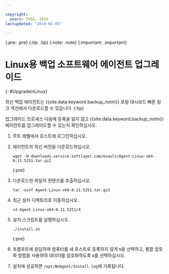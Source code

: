 ```yaml
---

copyright:
  years: 1994, 2019
lastupdated: "2019-02-05"

---
```

{:pre: .pre}
{:tip: .tip}
{:note: .note}
{:important: .important}

# Linux용 백업 소프트웨어 에이전트 업그레이드
{: #UpgradeinLinux}

최신 백업 에이전트는 {{site.data.keyword.backup_notm}} 포털 대시보드 빠른 링크 섹션에서 다운로드할 수 있습니다.
{:tip}

업그레이드 프로세스 다음에 등록을 잃지 않고 {{site.data.keyword.backup_notm}} 에이전트를 업그레이드할 수 있는지 확인하십시오.

1. 루트 레벨에서 호스트에 로그인하십시오.
2. 에이전트의 최신 버전을 다운로드하십시오.
   ```
   wget -N downloads.service.softlayer.com/evault/Agent-Linux-x64-8.11.5251.tar.gz2
   ```
   {:pre}

3. 다운로드한 파일의 컨텐츠를 추출하십시오.

   ```
   tar -xzvf Agent-Linux-x64-8.11.5251.tar.gz3
   ```
4. 최근 설치 디렉토리로 이동하십시오.
   ```
   cd Agent-Linux-x64-8.11.5251/4
   ```

5. 설치 스크립트를 실행하십시오.
   ```
   ./install.sh
   ```
   {:pre}

6. 프롬프트에 응답하여 컴퓨터를 새 호스트로 등록하지 않게 `N`을 선택하고, 통합 암호화 방법을 사용하여 데이터를 암호화하도록 `A`를 선택하십시오.

7. 설치에 성공하면 `/opt/BUAgent/Install.log`에 기록됩니다.
